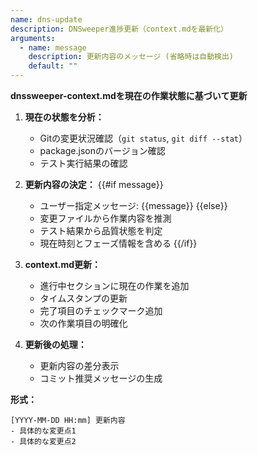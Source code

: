 ```yaml
---
name: dns-update
description: DNSweeper進捗更新（context.mdを最新化）
arguments:
  - name: message
    description: 更新内容のメッセージ (省略時は自動検出)
    default: ""
---
```


**dnssweeper-context.mdを現在の作業状態に基づいて更新**

1. **現在の状態を分析：**
   - Gitの変更状況確認（`git status`, `git diff --stat`）
   - package.jsonのバージョン確認
   - テスト実行結果の確認

2. **更新内容の決定：**
   {{#if message}}
   - ユーザー指定メッセージ: {{message}}
   {{else}}
   - 変更ファイルから作業内容を推測
   - テスト結果から品質状態を判定
   - 現在時刻とフェーズ情報を含める
   {{/if}}

3. **context.md更新：**
   - 進行中セクションに現在の作業を追加
   - タイムスタンプの更新
   - 完了項目のチェックマーク追加
   - 次の作業項目の明確化

4. **更新後の処理：**
   - 更新内容の差分表示
   - コミット推奨メッセージの生成

**形式：**
```
[YYYY-MM-DD HH:mm] 更新内容
- 具体的な変更点1
- 具体的な変更点2
```